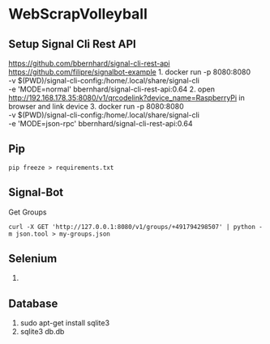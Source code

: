 # WebScrapVolleyball

## Setup Signal Cli Rest API

https://github.com/bbernhard/signal-cli-rest-api
https://github.com/filipre/signalbot-example 
1. 
docker run -p 8080:8080 \
    -v $(PWD)/signal-cli-config:/home/.local/share/signal-cli \
    -e 'MODE=normal' bbernhard/signal-cli-rest-api:0.64
2. open http://192.168.178.35:8080/v1/qrcodelink?device_name=RaspberryPi in browser and link device
3. docker run -p 8080:8080 \
    -v $(PWD)/signal-cli-config:/home/.local/share/signal-cli \
    -e 'MODE=json-rpc' bbernhard/signal-cli-rest-api:0.64

## Pip

``` pip freeze > requirements.txt ```

## Signal-Bot

Get Groups

``` curl -X GET 'http://127.0.0.1:8080/v1/groups/+491794298507' | python -m json.tool > my-groups.json ```

## Selenium

1. 

## Database
1. sudo apt-get install sqlite3
2. sqlite3 db.db